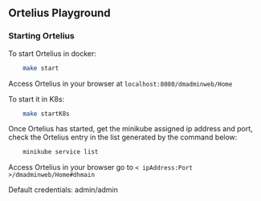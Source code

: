 ## Ortelius Playground

### Starting Ortelius

To start Ortelius in docker:

```bash
    make start
```
Access Ortelius in your browser at `localhost:8080/dmadminweb/Home`

To start it in K8s:

```bash
    make startK8s
```

Once Ortelius has started, get the minikube assigned ip address and port, 
check the Ortelius entry in the list generated by the command below:

```bash
    minikube service list
```

Access Ortelius in your browser go to `< ipAddress:Port >/dmadminweb/Home#dhmain`


Default credentials: admin/admin
